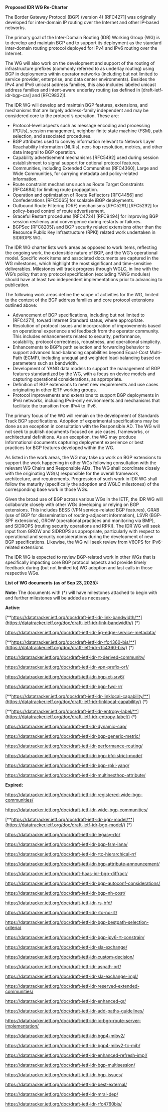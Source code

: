 **Proposed IDR WG Re-Charter**

The Border Gateway Protocol (BGP) (version 4) \[RFC4271\] was originally developed for inter-domain IP routing over the Internet and other IP-based networks.

The primary goal of the Inter-Domain Routing (IDR) Working Group (WG) is to develop and maintain BGP and to support its deployment as the standard inter-domain routing protocol deployed for IPv4 and IPv6 routing over the Internet.

The WG will also work on the development and support of the routing of infrastructure prefixes (commonly referred to as underlay routing) using BGP in deployments within operator networks (including but not limited to service provider, enterprise, and data center environments). Besides the IPv4 and IPv6 unicast address families, this also includes labeled unicast address families and intent-aware underlay routing (as defined in \[draft-ietf-idr-bgp-car\] and \[RFC9832\]).

The IDR WG will develop and maintain BGP features, extensions, and mechanisms that are largely address-family independent and may be considered core to the protocol’s operation. These are:

- Protocol-level aspects such as message encoding and processing (PDUs), session management, neighbor finite state machine (FSM), path selection, and associated procedures.
- BGP attributes used to convey information relevant to Network Layer Reachability Information (NLRIs), next-hop resolution, metrics, and other data integral to BGP operation.
- Capability advertisement mechanisms \[RFC5492\] used during session establishment to signal support for optional protocol features.
- Communities, including Extended Communities \[RFC4360\], Large and Wide Communities, for carrying metadata and policy-related information.
- Route constraint mechanisms such as Route Target Constraints \[RFC4684\] for limiting route propagation.
- Operation and optimization of Route Reflectors \[RFC4456\] and Confederations \[RFC5065\] for scalable iBGP deployments.
- Outbound Route Filtering (ORF) mechanisms \[RFC5291\] \[RFC5292\] for policy-based control of route advertisement.
- Graceful Restart procedures \[RFC4724\] \[RFC9494\] for improving BGP session resiliency and convergence during restarts or failures.
- BGPSec \[RFC8205]\ and BGP security related extensions other than the Resource Public Key Infrastructure (RPKI) related work undertaken in SIDROPS WG.

The IDR WG charter lists work areas as opposed to work items, reflecting the ongoing work, the extensible nature of BGP, and the WG’s operational model. Specific work items and associated documents are captured in the WG milestones, which highlight the most significant and time-sensitive deliverables. Milestones will track progress through WGLC, in line with the WG’s policy that any protocol specification (excluding YANG modules) should have at least two independent implementations prior to advancing to publication.

The following work areas define the scope of activities for the WG, limited to the context of the BGP address families and core protocol extensions outlined above:

- Advancement of BGP specifications, including but not limited to \[RFC4271\], toward Internet Standard status, where appropriate.
- Resolution of protocol issues and incorporation of improvements based on operational experience and feedback from the operator community. This includes enhancements related to security, performance, scalability, protocol correctness, robustness, and operational simplicity.
- Enhancements to BGP’s path selection and forwarding behavior to support advanced load-balancing capabilities beyond Equal-Cost Multi-Path (ECMP), including unequal and weighted load-balancing based on parameters such as bandwidth.
- Development of YANG data models to support the management of BGP features standardized by the WG, with a focus on device models and capturing operational considerations, as appropriate.
- Definition of BGP extensions to meet new requirements and use cases originating in other IETF working groups.
- Protocol improvements and extensions to support BGP deployments in IPv6 networks, including IPv6-only environments and mechanisms that facilitate the transition from IPv4 to IPv6.

The primary focus of the WG will remain on the development of Standards Track BGP specifications. Adoption of experimental specifications may be done as an exception in consultation with the Responsible AD. The WG will not seek to publish documents focused on use cases, frameworks, or architectural definitions. As an exception, the WG may produce Informational documents capturing deployment experience or best practices for BGP features developed within the WG.

As listed in the work areas, the WG may take up work on BGP extensions to support the work happening in other WGs following consultation with the relevant WG Chairs and Responsible ADs. The WG shall coordinate closely with the originating WG(s) responsible for the overall framework, architecture, and requirements. Progression of such work in IDR WG shall follow the maturity (specifically the adoption and WGLC milestones) of the corresponding base work in those WGs.

Given the broad use of BGP across various WGs in the IETF, the IDR WG will collaborate closely with other WGs developing or relying on BGP extensions. This includes BESS (VPN service-related BGP features), GRAB (use of BGP for dissemination of routing-adjacent information), LSVR (BGP-SPF extensions), GROW (operational practices and monitoring via BMP), and SIDROPS (routing security operations and RPKI). The IDR WG will seek input from GROW and SIDROPS as appropriate, particularly with respect to operational and security considerations during the development of new BGP specifications. Likewise, the WG will seek review from V6OPS for IPv6-related extensions.

The IDR WG is expected to review BGP-related work in other WGs that is specifically impacting core BGP protocol aspects and provide timely feedback during (but not limited to) WG adoption and last calls in those respective WGs.

**List of WG documents** **(as of Sep 23, 2025):**

**Note:** The documents with (*) will have milestones attached to begin with and further milestones will be added as necessary.

**Active:**

[**https://datatracker.ietf.org/doc/draft-ietf-idr-link-bandwidth/**](https://datatracker.ietf.org/doc/draft-ietf-idr-link-bandwidth/) (*)

<https://datatracker.ietf.org/doc/draft-ietf-idr-5g-edge-service-metadata/>

[**https://datatracker.ietf.org/doc/draft-ietf-idr-rfc4360-bis/**](https://datatracker.ietf.org/doc/draft-ietf-idr-rfc4360-bis/)  (*)

<https://datatracker.ietf.org/doc/draft-ietf-idr-rt-derived-community/>

<https://datatracker.ietf.org/doc/draft-ietf-idr-vpn-prefix-orf/>

<https://datatracker.ietf.org/doc/draft-ietf-idr-bgp-ct-srv6/>

<https://datatracker.ietf.org/doc/draft-ietf-idr-bgp-fwd-rr/>

[**https://datatracker.ietf.org/doc/draft-ietf-idr-linklocal-capability/**](https://datatracker.ietf.org/doc/draft-ietf-idr-linklocal-capability/)  (*)

[**https://datatracker.ietf.org/doc/draft-ietf-idr-entropy-label/**](https://datatracker.ietf.org/doc/draft-ietf-idr-entropy-label/)  (*)

<https://datatracker.ietf.org/doc/draft-ietf-idr-dynamic-cap/>

<https://datatracker.ietf.org/doc/draft-ietf-idr-bgp-generic-metric/>

<https://datatracker.ietf.org/doc/draft-ietf-idr-performance-routing/>

<https://datatracker.ietf.org/doc/draft-ietf-idr-bgp-bfd-strict-mode/>

<https://datatracker.ietf.org/doc/draft-ietf-idr-bgp-rpki-yang/>

<https://datatracker.ietf.org/doc/draft-ietf-idr-multinexthop-attribute/>

**Expired:**

<https://datatracker.ietf.org/doc/draft-ietf-idr-registered-wide-bgp-communities/>

<https://datatracker.ietf.org/doc/draft-ietf-idr-wide-bgp-communities/>

[**https://datatracker.ietf.org/doc/draft-ietf-idr-bgp-model/**](https://datatracker.ietf.org/doc/draft-ietf-idr-bgp-model/)  (*)

<https://datatracker.ietf.org/doc/draft-ietf-idr-legacy-rtc/>

<https://datatracker.ietf.org/doc/draft-ietf-idr-bgp-fsm-iana/>

<https://datatracker.ietf.org/doc/draft-ietf-idr-rtc-hierarchical-rr/>

<https://datatracker.ietf.org/doc/draft-ietf-idr-bgp-attribute-announcement/>

<https://datatracker.ietf.org/doc/draft-haas-idr-bgp-diffract/>

<https://datatracker.ietf.org/doc/draft-ietf-idr-bgp-autoconf-considerations/>

<https://datatracker.ietf.org/doc/draft-ietf-idr-bgp-nh-cost/>

<https://datatracker.ietf.org/doc/draft-ietf-idr-rs-bfd/>

<https://datatracker.ietf.org/doc/draft-ietf-idr-rtc-no-rt/>

<https://datatracker.ietf.org/doc/draft-ietf-idr-bgp-bestpath-selection-criteria/>

<https://datatracker.ietf.org/doc/draft-ietf-idr-bgp-ipv6-rt-constrain/>

<https://datatracker.ietf.org/doc/draft-ietf-idr-sla-exchange/>

<https://datatracker.ietf.org/doc/draft-ietf-idr-custom-decision/>

<https://datatracker.ietf.org/doc/draft-ietf-idr-aspath-orf/>

<https://datatracker.ietf.org/doc/draft-ietf-idr-sla-exchange-impl/>

<https://datatracker.ietf.org/doc/draft-ietf-idr-reserved-extended-communities/>

<https://datatracker.ietf.org/doc/draft-ietf-idr-enhanced-gr/>

<https://datatracker.ietf.org/doc/draft-ietf-idr-add-paths-guidelines/>

<https://datatracker.ietf.org/doc/draft-ietf-idr-ix-bgp-route-server-implementation/>

<https://datatracker.ietf.org/doc/draft-ietf-idr-bgp4-mibv2/>

<https://datatracker.ietf.org/doc/draft-ietf-idr-bgp4-mibv2-tc-mib/>

<https://datatracker.ietf.org/doc/draft-ietf-idr-enhanced-refresh-impl/>

<https://datatracker.ietf.org/doc/draft-ietf-idr-bgp-multisession/>

<https://datatracker.ietf.org/doc/draft-ietf-idr-bgp-issues/>

<https://datatracker.ietf.org/doc/draft-ietf-idr-best-external/>

<https://datatracker.ietf.org/doc/draft-ietf-idr-mrai-dep/>

<https://datatracker.ietf.org/doc/draft-ietf-idr-rfc4760bis/>
